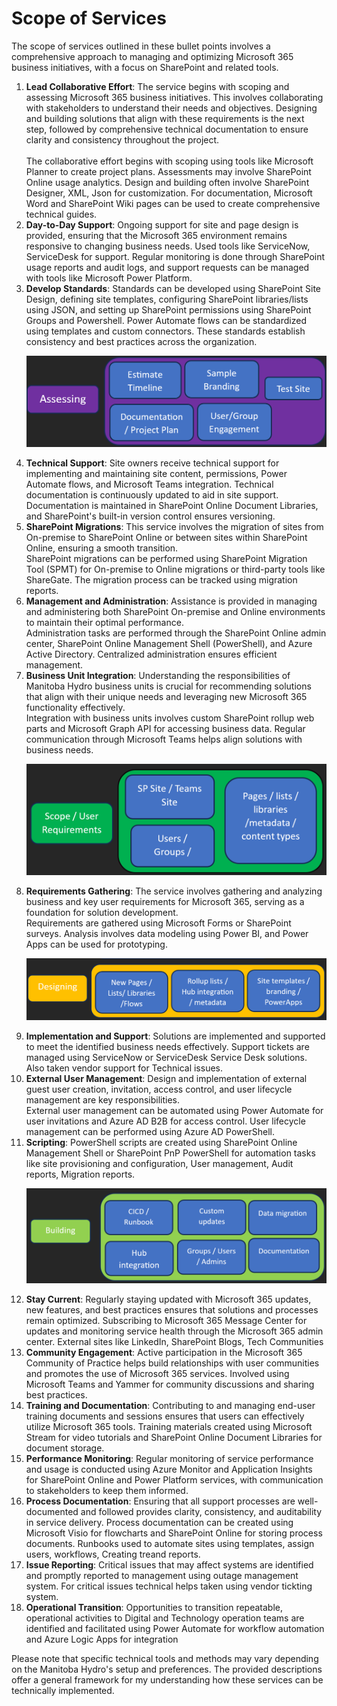 <h1>Scope of Services</h1>
<p>The scope of services outlined in these bullet points involves a comprehensive approach to managing and optimizing Microsoft 365 business initiatives, with a focus on SharePoint and related tools.</p>
<ol>
<li><strong>Lead Collaborative Effort</strong>: The service begins with scoping and assessing Microsoft 365 business initiatives. This involves collaborating with stakeholders to understand their needs and objectives. Designing and building solutions that align with these requirements is the next step, followed by comprehensive technical documentation to ensure clarity and consistency throughout the project.<br /><br />The collaborative effort begins with scoping using tools like Microsoft Planner to create project plans. Assessments may involve SharePoint Online usage analytics. Design and building often involve SharePoint Designer, XML, Json for customization. For documentation, Microsoft Word and SharePoint Wiki pages can be used to create comprehensive technical guides.</li>
<li><strong>Day-to-Day Support</strong>: Ongoing support for site and page design is provided, ensuring that the Microsoft 365 environment remains responsive to changing business needs. Used tools like ServiceNow, ServiceDesk for support. Regular monitoring is done through SharePoint usage reports and audit logs, and support requests can be managed with tools like Microsoft Power Platform.</li>
<li><strong>Develop Standards</strong>: Standards can be developed using SharePoint Site Design, defining site templates, configuring SharePoint libraries/lists using JSON, and setting up SharePoint permissions using SharePoint Groups and Powershell. Power Automate flows can be standardized using templates and custom connectors. These standards establish consistency and best practices across the organization.</li><p><img src="https://github.com/rootmeet/ManitobaHydroRFS/blob/main/d2.png" /></p>
<li><strong>Technical Support</strong>: Site owners receive technical support for implementing and maintaining site content, permissions, Power Automate flows, and Microsoft Teams integration. Technical documentation is continuously updated to aid in site support. Documentation is maintained in SharePoint Online Document Libraries, and SharePoint's built-in version control ensures versioning.</li>
<li><strong>SharePoint Migrations</strong>: This service involves the migration of sites from On-premise to SharePoint Online or between sites within SharePoint Online, ensuring a smooth transition.<br />SharePoint migrations can be performed using SharePoint Migration Tool (SPMT) for On-premise to Online migrations or third-party tools like ShareGate. The migration process can be tracked using migration reports.</li>
<li><strong>Management and Administration</strong>: Assistance is provided in managing and administering both SharePoint On-premise and Online environments to maintain their optimal performance.<br />Administration tasks are performed through the SharePoint Online admin center, SharePoint Online Management Shell (PowerShell), and Azure Active Directory. Centralized administration ensures efficient management.</li>
<li><strong>Business Unit Integration</strong>: Understanding the responsibilities of Manitoba Hydro business units is crucial for recommending solutions that align with their unique needs and leveraging new Microsoft 365 functionality effectively.<br />Integration with business units involves custom SharePoint rollup web parts and Microsoft Graph API for accessing business data. Regular communication through Microsoft Teams helps align solutions with business needs.<p><img src="https://github.com/rootmeet/ManitobaHydroRFS/blob/main/d1.png" /></p></li>
<li><strong>Requirements Gathering</strong>: The service involves gathering and analyzing business and key user requirements for Microsoft 365, serving as a foundation for solution development. <br />Requirements are gathered using Microsoft Forms or SharePoint surveys. Analysis involves data modeling using Power BI, and Power Apps can be used for prototyping.<p><img src="https://github.com/rootmeet/ManitobaHydroRFS/blob/main/d3.png" /></p></li>
<li><strong>Implementation and Support</strong>: Solutions are implemented and supported to meet the identified business needs effectively. Support tickets are managed using ServiceNow or ServiceDesk Service Desk solutions. Also taken vendor support for Technical issues.</li>
<li><strong>External User Management</strong>: Design and implementation of external guest user creation, invitation, access control, and user lifecycle management are key responsibilities.<br />External user management can be automated using Power Automate for user invitations and Azure AD B2B for access control. User lifecycle management can be performed using Azure AD PowerShell.</li>
<li><strong>Scripting</strong>: PowerShell scripts are created using SharePoint Online Management Shell or SharePoint PnP PowerShell for automation tasks like site provisioning and configuration, User management, Audit reports, Migration reports.<p><img src="https://github.com/rootmeet/ManitobaHydroRFS/blob/main/d4.png" /></p></li>
<li><strong>Stay Current</strong>: Regularly staying updated with Microsoft 365 updates, new features, and best practices ensures that solutions and processes remain optimized. Subscribing to Microsoft 365 Message Center for updates and monitoring service health through the Microsoft 365 admin center. External sites like LinkedIn, SharePoint Blogs, Tech Communities</li>
<li><strong>Community Engagement</strong>: Active participation in the Microsoft 365 Community of Practice helps build relationships with user communities and promotes the use of Microsoft 365 services. Involved using Microsoft Teams and Yammer for community discussions and sharing best practices.</li>
<li><strong>Training and Documentation</strong>: Contributing to and managing end-user training documents and sessions ensures that users can effectively utilize Microsoft 365 tools. Training materials created using Microsoft Stream for video tutorials and SharePoint Online Document Libraries for document storage.</li>
<li><strong>Performance Monitoring</strong>: Regular monitoring of service performance and usage is conducted using Azure Monitor and Application Insights for SharePoint Online and Power Platform services, with communication to stakeholders to keep them informed.</li>
<li><strong>Process Documentation</strong>: Ensuring that all support processes are well-documented and followed provides clarity, consistency, and auditability in service delivery. Process documentation can be created using Microsoft Visio for flowcharts and SharePoint Online for storing process documents. Runbooks used to automate sites using templates, assign users, workflows, Creating treand reports.</li>
<li><strong>Issue Reporting</strong>: Critical issues that may affect systems are identified and promptly reported to management using outage management system. For critical issues technical helps taken using vendor tickting system.</li>
<li><strong>Operational Transition</strong>: Opportunities to transition repeatable, operational activities to Digital and Technology operation teams are identified and facilitated using Power Automate for workflow automation and Azure Logic Apps for integration</li>
</ol>
<p>Please note that specific technical tools and methods may vary depending on the Manitoba Hydro's setup and preferences. The provided descriptions offer a general framework for my understanding how these services can be technically implemented.</p>
